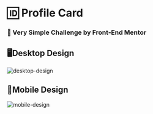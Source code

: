 # 🆔 Profile Card
### 📌 Very Simple Challenge by Front-End Mentor
## 🖥️Desktop Design
![desktop-design](https://github.com/user-attachments/assets/5391ec15-859c-497d-a7f5-63220c485101)
## 📱Mobile Design
![mobile-design](https://github.com/user-attachments/assets/93d1415d-15d2-4e39-9ff5-3096c8db59b2)
